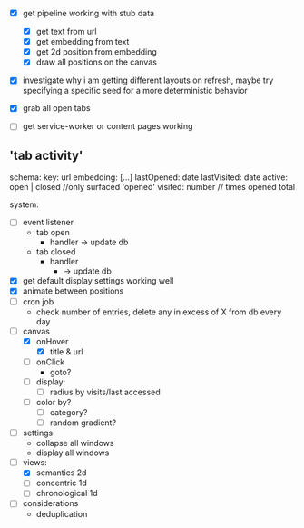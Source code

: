 - [x] get pipeline working with stub data
    - [x] get text from url
    - [x] get embedding from text
    - [x] get 2d position from embedding
    - [x] draw all positions on the canvas
- [x] investigate why i am getting different layouts on refresh, maybe try specifying a specific seed for a more deterministic behavior
- [x] grab all open tabs

- [ ] get service-worker or content pages working
<!-- - [ ] get the 'pipeline' to initialize when the extension in active
- [ ] get 'listener' to listen for tab activity (open/closed) while extension active -->

'tab activity'
---------------

schema:
    key: url
    embedding: [...]
    lastOpened: date
    lastVisited: date
    active: open | closed //only surfaced 'opened'
    visited: number // times opened total

system:
- [ ] event listener
    - tab open
        - handler
            -> update db
    - tab closed
        - handler
            - -> update db
- [x] get default display settings working well
- [x] animate between positions
- [ ] cron job
    - check number of entries, delete any in excess of X from db every day
- [ ] canvas
    - [x] onHover
        -[x]  title & url
    - [ ] onClick
        - goto?
    - [ ] display:
        - [ ] radius by visits/last accessed
    - [ ] color by? 
        - [ ] category?
        - [ ] random gradient?
- [ ] settings
    - collapse all windows
    - display all windows
- [ ] views:
    - [x] semantics 2d
    - [ ] concentric 1d
    - [ ] chronological 1d

- [ ] considerations
    - deduplication
